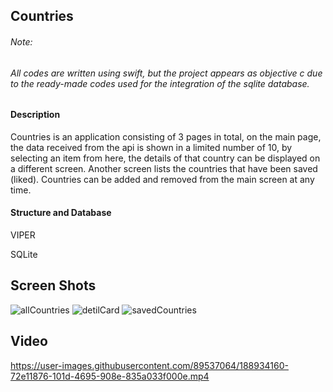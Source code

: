 ## Countries

###### Note:
###### All codes are written using swift, but the project appears as objective c due to the ready-made codes used for the integration of the sqlite database.

#### Description
Countries is an application consisting of 3 pages in total, on the main page, the data received from the api is shown in a limited number of 10, 
by selecting an item from here, the details of that country can be displayed on a different screen. Another screen lists the countries that have been 
saved (liked). Countries can be added and removed from the main screen at any time.

#### Structure and Database
 VIPER
 
 SQLite
 
 ## Screen Shots
 
 ![allCountries](https://user-images.githubusercontent.com/89537064/188933940-5953fee8-5309-4ed4-8417-dfc1bba4c398.png)
 ![detilCard](https://user-images.githubusercontent.com/89537064/188933857-9881104e-6417-4dc0-9d14-31ca0387df55.png)
![savedCountries](https://user-images.githubusercontent.com/89537064/188933910-3799177a-d96f-4263-b841-a4b75be12bbe.png)


## Video

https://user-images.githubusercontent.com/89537064/188934160-72e11876-101d-4695-908e-835a033f000e.mp4




